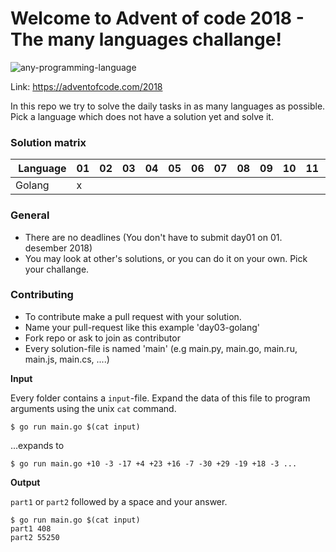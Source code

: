 # Welcome to Advent of code 2018 - The many languages challange!

![any-programming-language](https://img.appnee.com/appnee.com/Offline-Documentations-for-Any-Programming-Languages-AIO.png)

Link: https://adventofcode.com/2018

In this repo we try to solve the daily tasks in as many languages as possible. Pick a language which does not have a solution yet and solve it.


### Solution matrix

 | Language   | 01 | 02 | 03 | 04 | 05 | 06 | 07 | 08 | 09 | 10 | 11 | 12 | 13 | 14 | 15 | 16 | 17 | 18 | 19 | 20 | 21 | 22 | 23 | 24 | 25 |
 |------------|----|----|----|----|----|----|----|----|----|----|----|----|----|----|----|----|----|----|----|----|----|----|----|----|----|
 | Golang     | x  |    |    |    |    |    |    |    |    |    |    |    |    |    |    |    |    |    |    |    |    |    |    |    |    |

### General
* There are no deadlines (You don't have to submit day01 on 01. desember 2018)
* You may look at other's solutions, or you can do it on your own. Pick your challange.

### Contributing
* To contribute make a pull request with your solution.
* Name your pull-request like this example 'day03-golang'
* Fork repo or ask to join as contributor
* Every solution-file is named 'main' (e.g main.py, main.go, main.ru, main.js, main.cs, ....)

**Input**

Every folder contains a `input`-file. Expand the data of this file to program arguments using the unix `cat` command.
```
$ go run main.go $(cat input)
```
...expands to
```
$ go run main.go +10 -3 -17 +4 +23 +16 -7 -30 +29 -19 +18 -3 ...
```

**Output**

 `part1` or `part2` followed by a space and your answer.
```
$ go run main.go $(cat input)
part1 408
part2 55250
```

